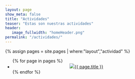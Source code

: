 ```yaml
---
layout: page
show_meta: false
title: "Actividades"
teaser: "Estas son nuestras actividades"
header:
   image_fullwidth: "homeHeader.png"
permalink: "/actividades/"
---
```

{% assign pages = site.pages | where:"layout","actividad" %}

<div>
  <ul class="small-block-grid-3">
{% for page in pages %}
  <li style="text-align: center;"><a href="{{ page.url }}"><img src="{{ site.url }}{{ site.baseurl }}/assets/img/actividades/{{page.actividad}}/{{ page.gallery-image }}" />{{ page.title }}</a></li>
{% endfor %}
  </ul>
</div>
